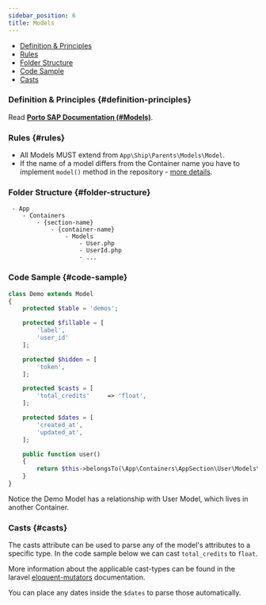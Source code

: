 ```yaml
---
sidebar_position: 6
title: Models
---
```


- [Definition & Principles](#definition-principles)
- [Rules](#rules)
- [Folder Structure](#folder-structure)
- [Code Sample](#code-sample)
- [Casts](#casts)

### Definition & Principles {#definition-principles}

Read [**Porto SAP Documentation (#Models)**](https://github.com/Mahmoudz/Porto#definitions--principles).

### Rules {#rules}

- All Models MUST extend from `App\Ship\Parents\Models\Model`.
- If the name of a model differs from the Container name you have to implement `model()` method in the repository - [more details](../optional-components/repositories#model-method-example).

### Folder Structure {#folder-structure}

```
 - App
    - Containers
        - {section-name}
            - {container-name}
                - Models
                    - User.php
                    - UserId.php
                    - ...
```

### Code Sample {#code-sample}

```php
class Demo extends Model
{
    protected $table = 'demos';

    protected $fillable = [
        'label',
        'user_id'
    ];

    protected $hidden = [
        'token',
    ];

    protected $casts = [
        'total_credits'     => 'float',
    ];

    protected $dates = [
        'created_at',
        'updated_at',
    ];

    public function user()
    {
        return $this->belongsTo(\App\Containers\AppSection\User\Models\User::class);
    }
}
```

Notice the Demo Model has a relationship with User Model, which lives in another Container.

### Casts {#casts}

The casts attribute can be used to parse any of the model's attributes to a specific type. In the code sample below we can cast `total_credits` to `float`.

More information about the applicable cast-types can be found in the laravel [eloquent-mutators](https://laravel.com/docs/eloquent-mutators) documentation.

You can place any dates inside the `$dates` to parse those automatically.
